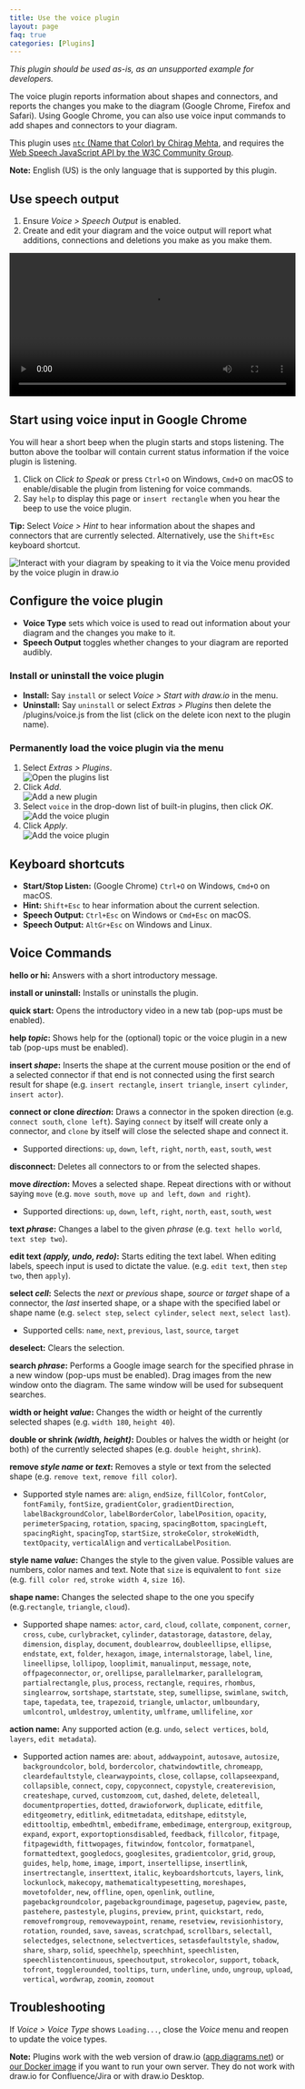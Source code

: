 ```yaml
---
title: Use the voice plugin
layout: page
faq: true
categories: [Plugins]
---
```


_This plugin should be used as-is, as an unsupported example for developers._

The voice plugin reports information about shapes and connectors, and reports the changes you make to the diagram (Google Chrome, Firefox and Safari). Using Google Chrome, you can also use voice input commands to add shapes and connectors to your diagram.

This plugin uses [``ntc`` (Name that Color) by Chirag Mehta](http://chir.ag/projects/ntc), and requires the [Web Speech JavaScript API by the W3C Community Group](https://dvcs.w3.org/hg/speech-api/raw-file/tip/speechapi.html).

**Note:** English (US) is the only language that is supported by this plugin.

## Use speech output

1. Ensure _Voice > Speech Output_ is enabled.
2. Create and edit your diagram and the voice output will report what additions, connections and deletions you make as you make them.

<video width="100%" controls="controls">
  <source src="/assets/img/blog/voice-plugin-example.mp4">
</video>

## Start using voice input in Google Chrome

You will hear a short beep when the plugin starts and stops listening. The button above the toolbar will contain current status information if the voice plugin is listening.

1. Click on _Click to Speak_ or press ``Ctrl+O`` on Windows, ``Cmd+O`` on macOS to enable/disable the plugin from listening for voice commands.
2. Say ``help`` to display this page or ``insert rectangle`` when you hear the beep to use the voice plugin.

**Tip:** Select _Voice > Hint_ to hear information about the shapes and connectors that are currently selected. Alternatively, use the ``Shift+Esc`` keyboard shortcut.

<img src="/assets/img/blog/voice-plugin.png" style="max-width:100%;height:auto;" alt="Interact with your diagram by speaking to it via the Voice menu provided by the voice plugin in draw.io">

## Configure the voice plugin

* **Voice Type** sets which voice is used to read out information about your diagram and the changes you make to it.
* **Speech Output** toggles whether changes to your diagram are reported audibly.

### Install or uninstall the voice plugin

* **Install:** Say ``install`` or select _Voice > Start with draw.io_ in the menu.
* **Uninstall:** Say ``uninstall`` or select _Extras > Plugins_ then delete the /plugins/voice.js from the list (click on the delete icon next to the plugin name).

### Permanently load the voice plugin via the menu

1. Select _Extras > Plugins_.
<br /><img src="/assets/img/blog/extras-plugins.png" style="width=100%;max-width:400px;height:auto;" alt="Open the plugins list">
2. Click _Add_.
<br /><img src="/assets/img/blog/add-plugin.png" style="width=100%;max-width:200px;height:auto;" alt="Add a new plugin">
3. Select ``voice`` in the drop-down list of built-in plugins, then click _OK_.
<br /><img src="/assets/img/blog/add-voice-plugin.png" style="width=100%;max-width:200px;height:auto;" alt="Add the voice plugin">
4. Click _Apply_.
<br /><img src="/assets/img/blog/add-voice-plugin-apply.png" style="width=100%;max-width:200px;height:auto;" alt="Add the voice plugin">

## Keyboard shortcuts

* **Start/Stop Listen:** (Google Chrome) ``Ctrl+O`` on Windows, ``Cmd+O`` on macOS.
* **Hint:** ``Shift+Esc`` to hear information about the current selection.
* **Speech Output:** ``Ctrl+Esc`` on Windows or ``Cmd+Esc`` on macOS.
* **Speech Output:** ``AltGr+Esc`` on Windows and Linux.

## Voice Commands
**hello or hi:** Answers with a short introductory message.

**install or uninstall:** Installs or uninstalls the plugin.

**quick start:** Opens the introductory video in a new tab (pop-ups must be enabled).

**help _topic_:** Shows help for the (optional) topic or the voice plugin in a new tab (pop-ups must be enabled).

**insert _shape_:** Inserts the shape at the current mouse position or the end of a selected connector if that end is not connected using the first search result for shape (e.g. ``insert rectangle``, ``insert triangle``, ``insert cylinder``, ``insert actor``).

**connect or clone _direction_:** Draws a connector in the spoken direction (e.g. ``connect south``, ``clone left``). Saying ``connect`` by itself will create only a connector, and ``clone`` by itself will close the selected shape and connect it.
* Supported directions: ``up``, ``down``, ``left``, ``right``, ``north``, ``east``, ``south``, ``west``

**disconnect:** Deletes all connectors to or from the selected shapes.

**move _direction_:** Moves a selected shape. Repeat directions with or without saying ``move`` (e.g. ``move south``, ``move up and left``, ``down and right``).
* Supported directions: ``up``, ``down``, ``left``, ``right``, ``north``, ``east``, ``south``, ``west``

**text _phrase_:** Changes a label to the given _phrase_ (e.g. ``text hello world``, ``text step two``).

**edit text _(apply, undo, redo)_:** Starts editing the text label. When editing labels, speech input is used to dictate the value. (e.g. ``edit text``, then ``step two``, then ``apply``).

**select _cell_:** Selects the _next_ or _previous_ shape, _source_ or _target_ shape of a connector, the _last_ inserted shape, or a shape with the specified label or shape name (e.g. ``select step``, ``select cylinder``, ``select next``, ``select last``).
* Supported cells: ``name``, ``next``, ``previous``, ``last``, ``source``, ``target``

**deselect:** Clears the selection.

**search _phrase_:** Performs a Google image search for the specified phrase in a new window (pop-ups must be enabled). Drag images from the new window onto the diagram. The same window will be used for subsequent searches.

**width or height _value_:** Changes the width or height of the currently selected shapes (e.g. ``width 180``, ``height 40``).

**double  or shrink _(width, height)_:** Doubles or halves the width or height (or both) of the currently selected shapes (e.g. ``double height``, ``shrink``).

**remove _style name_ or _text_:** Removes a style or text from the selected shape (e.g. ``remove text``, ``remove fill color``).
* Supported style names are: ``align``, ``endSize``, ``fillColor``, ``fontColor``, ``fontFamily``, ``fontSize``, ``gradientColor``, ``gradientDirection``, ``labelBackgroundColor``, ``labelBorderColor``, ``labelPosition``, ``opacity``, ``perimeterSpacing``, ``rotation``, ``spacing``, ``spacingBottom``, ``spacingLeft``, ``spacingRight``, ``spacingTop``, ``startSize``, ``strokeColor``, ``strokeWidth``, ``textOpacity``, ``verticalAlign`` and ``verticalLabelPosition``.

**style name _value_:** Changes the style to the given value. Possible values are numbers, color names and text.  Note that ``size`` is equivalent to ``font size`` (e.g. ``fill color red``, ``stroke width 4``, ``size 16``).

**shape name:** Changes the selected shape to the one you specify (e.g.``rectangle``, ``triangle``, ``cloud``).
* Supported shape names: ``actor``, ``card``, ``cloud``, ``collate``, ``component``, ``corner``, ``cross``, ``cube``, ``curlybracket``, ``cylinder``, ``datastorage``, ``datastore``, ``delay``, ``dimension``, ``display``, ``document``, ``doublearrow``, ``doubleellipse``, ``ellipse``, ``endstate``, ``ext``, ``folder``, ``hexagon``, ``image``, ``internalstorage``, ``label``, ``line``, ``lineellipse``, ``lollipop``, ``looplimit``, ``manualinput``, ``message``, ``note``, ``offpageconnector``, ``or``, ``orellipse``, ``parallelmarker``, ``parallelogram``, ``partialrectangle``, ``plus``, ``process``, ``rectangle``, ``requires``, ``rhombus``, ``singlearrow``, ``sortshape``, ``startstate``, ``step``, ``sumellipse``, ``swimlane``, ``switch``, ``tape``, ``tapedata``, ``tee``, ``trapezoid``, ``triangle``, ``umlactor``, ``umlboundary``, ``umlcontrol``, ``umldestroy``, ``umlentity``, ``umlframe``, ``umllifeline``, ``xor``

**action name:** Any supported action (e.g. ``undo``, ``select vertices``, ``bold``, ``layers``, ``edit metadata``).
* Supported action names are: ``about``, ``addwaypoint``, ``autosave``, ``autosize``, ``backgroundcolor``, ``bold``, ``bordercolor``, ``chatwindowtitle``, ``chromeapp``, ``cleardefaultstyle``, ``clearwaypoints``, ``close``, ``collapse``, ``collapseexpand``, ``collapsible``, ``connect``, ``copy``, ``copyconnect``, ``copystyle``, ``createrevision``, ``createshape``, ``curved``, ``customzoom``, ``cut``, ``dashed``, ``delete``, ``deleteall``, ``documentproperties``, ``dotted``, ``drawioforwork``, ``duplicate``, ``editfile``, ``editgeometry``, ``editlink``, ``editmetadata``, ``editshape``, ``editstyle``, ``edittooltip``, ``embedhtml``, ``embediframe``, ``embedimage``, ``entergroup``, ``exitgroup``, ``expand``, ``export``, ``exportoptionsdisabled``, ``feedback``, ``fillcolor``, ``fitpage``, ``fitpagewidth``, ``fittwopages``, ``fitwindow``, ``fontcolor``, ``formatpanel``, ``formattedtext``, ``googledocs``, ``googlesites``, ``gradientcolor``, ``grid``, ``group``, ``guides``, ``help``, ``home``, ``image``, ``import``, ``insertellipse``, ``insertlink``, ``insertrectangle``, ``inserttext``, ``italic``, ``keyboardshortcuts``, ``layers``, ``link``, ``lockunlock``, ``makecopy``, ``mathematicaltypesetting``, ``moreshapes``, ``movetofolder``, ``new``, ``offline``, ``open``, ``openlink``, ``outline``, ``pagebackgroundcolor``, ``pagebackgroundimage``, ``pagesetup``, ``pageview``, ``paste``, ``pastehere``, ``pastestyle``, ``plugins``, ``preview``, ``print``, ``quickstart``, ``redo``, ``removefromgroup``, ``removewaypoint``, ``rename``, ``resetview``, ``revisionhistory``, ``rotation``, ``rounded``, ``save``, ``saveas``, ``scratchpad``, ``scrollbars``, ``selectall``, ``selectedges``, ``selectnone``, ``selectvertices``, ``setasdefaultstyle``, ``shadow``, ``share``, ``sharp``, ``solid``, ``speechhelp``, ``speechhint``, ``speechlisten``, ``speechlistencontinuous``, ``speechoutput``, ``strokecolor``, ``support``, ``toback``, ``tofront``, ``togglerounded``, ``tooltips``, ``turn``, ``underline``, ``undo``, ``ungroup``, ``upload``, ``vertical``, ``wordwrap``, ``zoomin``, ``zoomout``

## Troubleshooting

If _Voice > Voice Type_ shows ``Loading...``, close the _Voice_ menu and reopen to update the voice types.

**Note:** Plugins work with the web version of draw.io ([app.diagrams.net](https://app.diagrams.net/)) or [our Docker image](/blog/diagrams-docker-app) if you want to run your own server. They do not work with draw.io for Confluence/Jira or with draw.io Desktop.
